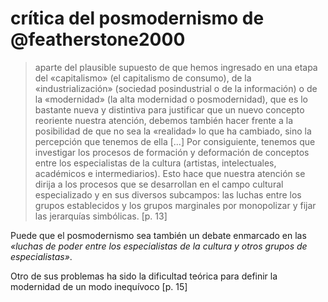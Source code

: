 # crítica del posmodernismo de @featherstone2000

>aparte del plausible supuesto de que hemos ingresado en una etapa del «capitalismo» (el capitalismo de consumo), de la «industrialización» (sociedad posindustrial o de la información) o de la «modernidad» (la alta modernidad o posmodernidad), que es lo bastante nueva y distintiva para justificar que un nuevo concepto reoriente nuestra atención, debemos también hacer frente a la posibilidad de que no sea la «realidad» lo que ha cambiado, sino la percepción que tenemos de ella \[...\] Por consiguiente, tenemos que investigar los procesos de formación y deformación de conceptos entre los especialistas de la cultura (artistas, intelectuales, académicos e intermediarios). Esto hace que nuestra atención se dirija a los procesos que se desarrollan en el campo cultural especializado y en sus diversos subcampos: las luchas entre los grupos establecidos y los grupos marginales por monopolizar y fijar las jerarquías simbólicas. [p. 13]

Puede que el posmodernismo sea también un debate enmarcado en las *«luchas de poder entre los especialistas de la cultura y otros grupos de especialistas»*.

Otro de sus problemas ha sido la dificultad teórica para definir la modernidad de un modo inequívoco [p. 15] 